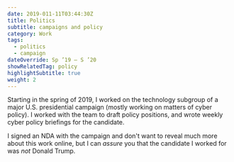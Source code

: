 ```yaml
---
date: 2019-011-11T03:44:30Z
title: Politics
subtitle: campaigns and policy
category: Work
tags:
  - politics
  - campaign
dateOverride: Sp ’19 – S ’20
showRelatedTag: policy
highlightSubtitle: true
weight: 2
---
```


Starting in the spring of 2019, I worked on the technology subgroup of a major U.S. presidential campaign (mostly working on matters of cyber policy). I worked with the team to draft policy positions, and wrote weekly cyber policy briefings for the candidate.

I signed an NDA with the campaign and don't want to reveal much more about this work online, but I can _assure_ you that the candidate I worked for was _not_ Donald Trump.
